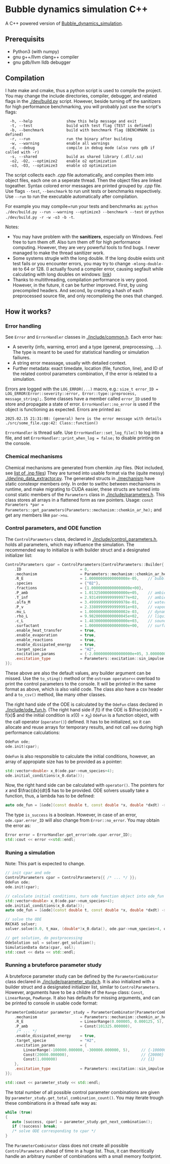 # Bubble dynamics simulation C++
A C++ powered version of [Bubble_dynamics_simulation](https://github.com/kozakaron/Bubble_dynamics_simulation).

## Prerequisits

 * Python3 (with numpy)
 * gnu g++/llvm clang++ compiler
 * gnu gdb/llvm lldb debugger

 ## Compilation

 I hate make and cmake, thus a python script is used to compile the project.
 You may change the include directories, compiler, debugger, and related flags in the [./dev/build.py](./dev/build.py) script. However, beside turning off the sanitizers for high performance benchmarking, you will probably just use the script's flags:
~~~
  -h, --help               show this help message and exit
  -t, --test               build with test flag (TEST is defined)
  -b, --benchmark          build with benchmark flag (BENCHMARK is defined)
  -r, --run                run the binary after building
  -w, --warning            enable all warnings
  -d, --debug              compile in debug mode (also runs gdb if called with -r)
  -s, --shared             build as shared library (.dll/.so)
  -o2, -O2, --optimize2    enable o2 optimization
  -o3, -O3, --optimize3    enable o3 optimization
~~~
 The script collects each *.cpp* file automatically, and compiles them into object files, each one on a seperate thread. Then the object files are linked togeather. Syntax colored error messages are printed grouped by *.cpp* file. Use flags `--test`, `--benchmark` to run unit tests or benchmarks respectively. Use `--run` to run the executable automatically after compilation. 

For example you may compile+run your tests and benchmarks as: `python ./dev/build.py --run --warning --optimize3 --benchmark --test` or `python ./dev/build.py -r -w -o3 -b -t`.

Notes:
 * You may have problem with the **sanitizers**, especially on Windows. Feel free to turn them off. Also turn them off for high performance computing. However, they are very powerful tools to find bugs. I never managed to make the thread sanitizer work.
 * Some systems strugle with the long double. If the long double exists unit test fails or you encounter errors, you may try to change `-mlong-double-80` to 64 or 128. (I actually found a compiler error, causing segfault while calculating with long doubles on windows: [link](https://github.com/llvm/llvm-project/issues/118138))
 * Thanks to multithreading, compilation performance is very good. However, in the future, it can be further improved. First, by using precompiled headers. And second, by creating a hash of each preprocessed source file, and only recompileing the ones that changed.

## How it works?
### Error handling

See `Error` and `ErrorHandler` classes in [./include/common.h](./include/common.h). Each error has:
 * A severity (info, warning, error) and a type (general, preprocessing, ...). The type is meant to be used for statistical handling or simulation failiures.
 * A string error meassage, usually with detailed context.
 * Further metadata: exact timedate, location (file, function, line), and ID of the related control parameters combination, if the error is related to a simulation.

Errors are logged with the `LOG_ERROR(...)` macro, e.g.: `size_t error_ID = LOG_ERROR(Error::severity::error, Error::type::preprocess, message_string);`. Some classes have a member called `error_ID` used to store and propagate a state of error. `ErrorHandler::no_error` is used if the object is functioning as expected. Errors are printed as:

```
2025.02.15 21:31:08: (general) here is the error message with details ./src/some_file.cpp:42: Class::function()
```

`ErrorHandler` is thread safe. Use `ErrorHandler::set_log_file()` to log into a file, and set `ErrorHandler::print_when_log = false;` to disable printing on the console.

### Chemical mechanisms

Chemical mechanisms are generated from chemkin *.inp* files. (Not included, see [list of .inp files](./dev/inp_file_list.py)) They are turned into usable format via the (quite messy) [./dev/inp_data_extractor.py](./dev/inp_data_extractor.py). The generated structs in [./mechanism](./mechanism) have static constexpr members only. In order to swithc between mechanisms in runtime, and make migrating to CUDA easier, these structs are turned into const static members of the `Parameters` class in [./include/parameters.h](./include/parameters.h). This class stores all arrays in a flattened form as raw pointers. Usage: `const Parameters *par = Parameters::get_parameters(Parameters::mechanism::chemkin_ar_he);` and get any members like `par->nu`.

### Control parameters, and ODE function

The `ControlParameters` class, declared in [./include/control_parameters.h](./include/control_parameters.h), holds all parameters, which may influence the simulation. The recommended way to initialize is with builder struct and a designated initializer list: 

```cpp
ControlParameters cpar = ControlParameters{ControlParameters::Builder{
    .ID                          = 0,
    .mechanism                   = Parameters::mechanism::chemkin_ar_he,
    .R_E                         = 1.00000000000000008e-05,    // bubble equilibrium radius [m]
    .species                     = {"O2"},
    .fractions                   = {1.00000000000000000e+00},
    .P_amb                       = 1.01325000000000000e+05,    // ambient pressure [Pa]
    .T_inf                       = 2.93149999999999977e+02,    // ambient temperature [K]
    .alfa_M                      = 3.49999999999999978e-01,    // water accommodation coefficient [-]
    .P_v                         = 2.33809999999999991e+03,    // vapour pressure [Pa]
    .mu_L                        = 1.00000000000000002e-03,    // dynamic viscosity [Pa*s]
    .rho_L                       = 9.98200000000000045e+02,    // liquid density [kg/m^3]
    .c_L                         = 1.48300000000000000e+03,    // sound speed [m/s]
    .surfactant                  = 1.00000000000000000e+00,    // surface tension modifier [-]
    .enable_heat_transfer        = true,
    .enable_evaporation          = true,
    .enable_reactions            = true,
    .enable_dissipated_energy    = true,
    .target_specie               = "H2",
    .excitation_params           = {-2.00000000000000000e+05, 3.00000000000000000e+04, 1.00000000000000000e+00},
    .excitation_type             = Parameters::excitation::sin_impulse
}};
```
These above are also the default values, any builder argument can be missed. Use the `to_sting()` method or the `ostream operator<<` overload to print the control parameters to the console. It will be printed in the same format as above, which is also valid code. The class also have a csv header and a `to_csv()` method, like many other classes.

The right hand side of the ODE is calculated by the `OdeFun` class declared in [./include/ode_fun.h](./include/ode_fun.h). (The right hand side if $f()$ if the ODE is $\frac{dx}{dt} = f(x)$ and the initial condition is $x(0) = x_0$) `OdeFun` is a function object, with the call operator (`operator()`) defined. It has to be initialized, so it can allocate and reuse arrays for temporary results, and not call `new` during high performance calculations:

```cpp
OdeFun ode;
ode.init(cpar);
```

`OdeFun` is also responsible to calculate the initial conditions, however, an array of appropiate size has to be provided as a pointer:

```cpp
std::vector<double> x_0(ode.par->num_species+4);
ode.initial_conditions(x_0.data());
```

Now, the right hand side can be calculated with `operator()`. The pointers for $x$ and $\frac{dx}{dt}$ has to be provided. ODE solvers usually take a function, thus, a lambda has to be defined:

```cpp
auto ode_fun = [&ode](const double t, const double *x, double *dxdt) -> is_success { return ode(t, x, dxdt); };
```

The type `is_success` is a boolean. However, in case of an error, `ode.cpar.error_ID` will also change from `Error::no_error`. You may obtain the error as:
```cpp
Error error = ErrorHandler.get_error(ode.cpar.error_ID);
std::cout << error <<std::endl;
```

### Runing a simulation

Note: This part is expected to change.

```cpp
// init cpar and ode
ControlParameters cpar = ControlParameters{{ /* ... */ }};
OdeFun ode;
ode.init(cpar);

// calculate initial conditions, turn ode function object into ode_fun lambda function.
std::vector<double> x_0(ode.par->num_species+4);
ode.initial_conditions(x_0.data());
auto ode_fun = [&ode](const double t, const double *x, double *dxdt) -> is_success { return ode(t, x, dxdt); };

// solve the ODE
RKCK45 solver;
solver.solve(0.0, t_max, (double*)x_0.data(), ode.par->num_species+4, ode_fun, &ode.cpar.error_ID, 60.0, false);

// get solution, do postprocessing
OdeSolution sol = solver.get_solution();
SimulationData data(cpar, sol);
std::cout << data << std::endl;
```

### Running a bruteforce parameter study

A bruteforce parameter study can be defined by the `ParameterCombinator` class declared in [./include/parameter_study.h](./include/parameter_study.h). It is also initialized with a builder struct and a designated initializer list, similar to `ControlParameters`. However, arguments have to be a childre of the `Range` class: `Const`, `LinearRange`, `PowRange`. It also has defaults for missing arguments, and can be printed to console in usable code format:

```cpp
ParameterCombinator parameter_study = ParameterCombinator{ParameterCombinator::Builder{
    .mechanism                   = Parameters::mechanism::chemkin_ar_he,
    .R_E                         = LinearRange(0.000005, 0.000125, 5),                 // {5e-06, 3.5e-05, 6.5e-05, 9.5e-05, 0.000125}
    .P_amb                       = Const(101325.000000),                               // {101325}
     /* ... */
    .enable_dissipated_energy    = true,
    .target_specie               = "H2",
    .excitation_params           = {
        LinearRange(-100000.000000, -300000.000000, 5),     // {-100000, -150000, -200000, -250000, -300000}
        Const(20000.000000),                                // {20000}
        Const(1.000000)                                     // {1}
    },
    .excitation_type             = Parameters::excitation::sin_impulse
}};

std::cout << parameter_study << std::endl;
```

The total number of all possible control parameter combinations are given by `parameter_study.get_total_combination_count()`. You may iterate trough these combinations in a thread safe way as:

```cpp
while (true)
{
   auto [success, cpar] = parameter_study.get_next_combination();
   if (!success) break;
   /* solve ODE corresponding to cpar */
}
```

The `ParameterCombinator` class does not create all possible `ControlParameters` ahead of time in a huge list. Thus, it can theoritically handle an arbitrary number of combinations with a small memory footprint.